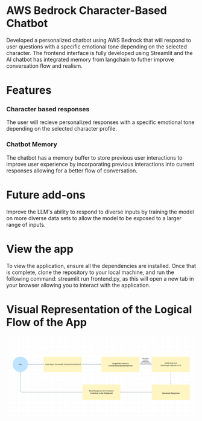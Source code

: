 # AWS Bedrock Character-Based Chatbot

Developed a personalized chatbot using AWS Bedrock that will respond to user questions with a specific emotional tone depending on the selected character. The frontend interface is fully developed using Streamlit and the AI chatbot has integrated memory from langchain to futher improve conversation flow and realism. 

# Features

### Character based responses

The user will recieve personalized responses with a specific emotional tone depending on the selected character profile. 

### Chatbot Memory

The chatbot has a memory buffer to store previous user interactions to improve user experience by incorporating previous interactions into current responses allowing for a better flow of conversation.

# Future add-ons

Improve the LLM's ability to respond to diverse inputs by training the model on more diverse data sets to allow the model to be exposed to a larger range of inputs. 

# View the app

To view the application, ensure all the dependencies are installed. Once that is complete, clone the repository to your local machine, and run the following command: streamlit run frontend.py, as this will open a new tab in your browser allowing you to interact with the application. 

# Visual Representation of the Logical Flow of the App

![AWS Chatbot Logic Flow Diagram](chatbot_diagram.png)
